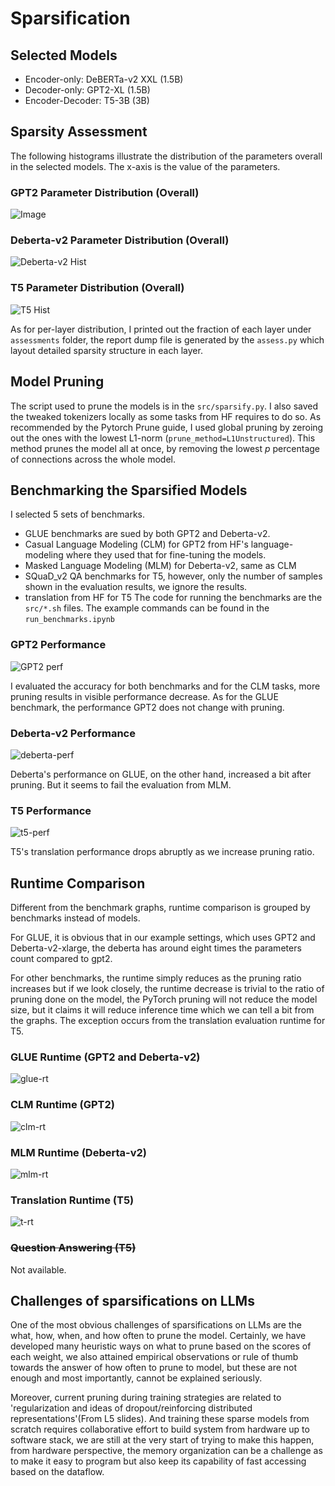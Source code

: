 # Sparsification

## Selected Models

- Encoder-only: DeBERTa-v2 XXL (1.5B)
- Decoder-only: GPT2-XL (1.5B)
- Encoder-Decoder: T5-3B (3B)

## Sparsity Assessment
The following histograms illustrate the distribution of the parameters overall in the selected models.
The x-axis is the value of the parameters.
### GPT2 Parameter Distribution (Overall)

![Image](src/graphs/gpt2_hist.png)

### Deberta-v2 Parameter Distribution (Overall)

![Deberta-v2 Hist](src/graphs/deberta_hist.png)

### T5 Parameter Distribution (Overall)

![T5 Hist](src/graphs/t5_hist.png)

As for per-layer distribution, I printed out the fraction of each layer under `assessments` folder, the report dump file is generated by the `assess.py` which layout detailed sparsity structure in each layer.

## Model Pruning
The script used to prune the models is in the `src/sparsify.py`. I also saved the tweaked tokenizers locally as some tasks 
from HF requires to do so. As recommended by the Pytorch Prune guide, I used global pruning by zeroing out the ones 
with the lowest L1-norm (`prune_method=L1Unstructured`). This method prunes the model all at once, by removing the lowest
_p_ percentage of connections across the whole model.

## Benchmarking the Sparsified Models
I selected 5 sets of benchmarks.
- GLUE benchmarks are sued by both GPT2 and Deberta-v2.
- Casual Language Modeling (CLM) for GPT2 from HF's language-modeling where they used that for fine-tuning the models.
- Masked Language Modeling (MLM) for Deberta-v2, same as CLM
- SQuaD_v2 QA benchmarks for T5, however, only the number of samples shown in the evaluation results, we ignore the results.
- translation from HF for T5
The code for running the benchmarks are the `src/*.sh` files. The example commands can be found in the `run_benchmarks.ipynb`
### GPT2 Performance

![GPT2 perf](src/graphs/gpt2-perf.png)

I evaluated the accuracy for both benchmarks and for the CLM tasks, more pruning results in visible performance decrease.
As for the GLUE benchmark, the performance GPT2 does not change with pruning.
### Deberta-v2 Performance

![deberta-perf](src/graphs/deberta-perf.png)

Deberta's performance on GLUE, on the other hand, increased a bit after pruning. But it seems to fail the evaluation from MLM.

### T5 Performance

![t5-perf](src/graphs/t5-perf.png)

T5's translation performance drops abruptly as we increase pruning ratio.

## Runtime Comparison
Different from the benchmark graphs, runtime comparison is grouped by benchmarks instead of models.

For GLUE, it is obvious that in our example settings, which uses GPT2 and Deberta-v2-xlarge, the deberta has around eight
times the parameters count compared to gpt2.

For other benchmarks, the runtime simply reduces as the pruning ratio increases but if we look closely, the runtime decrease 
is trivial to the ratio of pruning done on the model, the PyTorch pruning will not reduce the model size, but it claims it will reduce
inference time which we can tell a bit from the graphs.
The exception occurs from the translation evaluation runtime for T5.

### GLUE Runtime (GPT2 and Deberta-v2)

![glue-rt](src/graphs/GLUE-runtime.png)

### CLM Runtime (GPT2)

![clm-rt](src/graphs/CLM-GPT2-runtime.png)

### MLM Runtime (Deberta-v2)

![mlm-rt](src/graphs/MLM-Deberta-runtime.png)

### Translation Runtime (T5)

![t-rt](src/graphs/Translation-T5-runtime.png)
### ~~Question Answering (T5)~~
Not available.

## Challenges of sparsifications on LLMs
One of the most obvious challenges of sparsifications on LLMs are the what, how, when, and how often to prune the model.
Certainly, we have developed many heuristic ways on what to prune based on the scores of each weight, we also attained empirical
observations or rule of thumb towards the answer of how often to prune to model, but these are not enough and most importantly,
cannot be explained seriously.

Moreover, current pruning during training strategies are related to 'regularization and ideas of dropout/reinforcing 
distributed representations'(From L5 slides). And training these sparse models from scratch requires collaborative effort 
to build system from hardware up to software stack, we are still at the very start of trying to make this happen, 
from hardware perspective, the memory organization can be a challenge as to make it easy to program but also keep its 
capability of fast accessing based on the dataflow.
